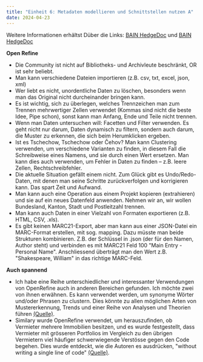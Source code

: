 ```yaml
---
title: "Einheit 6: Metadaten modellieren und Schnittstellen nutzen A"
date: 2024-04-23
---
```

Weitere Informationen erhältst Düber die Links: 
<a href="https://pad.gwdg.de/NY1-soGUSsim-sttsoHNXw#">BAIN HedgeDoc</a> und
<a href="https://pad.gwdg.de/GDKAQMKwT3u-VP6hZ6NtOA#">BAIN HedgeDoc</a> 

**Open Refine**

- Die Community ist nicht auf Bibliotheks- und Archivleute beschränkt, OR ist sehr beliebt.
- Man kann verschiedene Dateien importieren (z.B. csv, txt, excel, json, xml)
- Wer liebt es nicht, unordentliche Daten zu löschen, besonders wenn man das Original nicht durcheinander bringen kann.
- Es ist wichtig, sich zu überlegen, welches Trennzeichen man zum Trennen mehrwertiger Zellen verwendet (Kommas sind nicht die beste Idee, Pipe schon), sonst kann man Anfang, Ende und Teile nicht trennen.
- Wenn man Daten untersuchen will: Facetten und Filter verwenden. Es geht nicht nur darum, Daten dynamisch zu filtern, sondern auch darum, die Muster zu erkennen, die sich beim Herumklicken ergeben.
- Ist es Tschechow, Tschechow oder Čehov? Man kann Clustering verwenden, um verschiedene Varianten zu finden, in diesem Fall die Schreibweise eines Namens, und sie durch einen Wert ersetzen. Man kann dies auch verwenden, um Fehler in Daten zu finden – z.B. leere Zellen, Rechtschreibfehler.
- Die aktuelle Situation gefällt einem nicht. Zum Glück gibt es Undo/Redo-Daten, mit denen man seine Schritte zurückverfolgen und korrigieren kann. Das spart Zeit und Aufwand.
- Man kann auch eine Operation aus einem Projekt kopieren (extrahieren) und sie auf ein neues Datenfeld anwenden. Nehmen wir an, wir wollen Bundesland, Kanton, Stadt und Postleitzahl trennen.
- Man kann auch Daten in einer Vielzahl von Formaten exportieren (z.B. HTML, CSV, .xls). 
- Es gibt keinen MARC21-Export, aber man kann aus einer JSON-Datei ein MARC-Format erstellen, mit sog. mapping. Dazu müsste man beide Strukturen kombinieren. Z.B. der Schlüssel in .json (der für den Namen, Author steht) und verbinden es  mit MARC21 Feld 100 "Main Entry - Personal Name". Anschliessend überträgt man den Wert z.B. "Shakespeare, William" in das richtige MARC-Feld.

**Auch spannend**
- Ich habe eine Reihe unterschiedlicher und interessanter Verwendungen von OpenRefine auch in anderen Bereichen gefunden. Ich möchte zwei von ihnen erwähnen. Es kann verwendet werden, um synonyme Wörter und/oder Phrasen zu clustern. Dies könnte zu allen möglichen Arten von Mustererkennung, Trends und einer Reihe von Analysen und Theorien führen <a href="http://jurnal.stkippersada.ac.id/jurnal/index.php/JEES/article/view/3326/1995">(Quelle)</a>.
- Similary wurde OpenRefine verwendet, um herauszufinden, ob Vermieter mehrere Immobilien besitzen, und es wurde festgestellt, dass Vermieter mit grösseren Portfolios im Vergleich zu den übrigen Vermietern viel häufiger schwerwiegende Verstösse gegen den Code begehen. Dies wurde entdeckt, wie die Autoren es ausdrücken, "without writing a single line of code" <a href="https://www.tandfonline.com/doi/epdf/10.1080/01944363.2023.2292674?needAccess=true">(Quelle)<a>.
